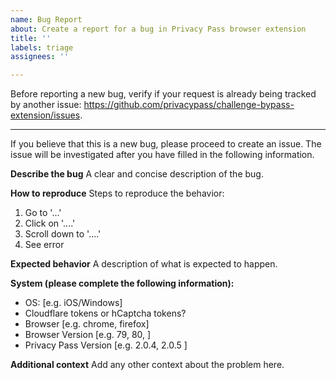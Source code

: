 ```yaml
---
name: Bug Report
about: Create a report for a bug in Privacy Pass browser extension
title: ''
labels: triage
assignees: ''

---
```


Before reporting a new bug, verify if your request is already being tracked by another issue: https://github.com/privacypass/challenge-bypass-extension/issues.

---

If you believe that this is a new bug, please proceed to create an issue. The issue will be investigated after you have filled in the following information.

**Describe the bug**
A clear and concise description of the bug.

**How to reproduce**
Steps to reproduce the behavior:
1. Go to '...'
2. Click on '....'
3. Scroll down to '....'
4. See error

**Expected behavior**
A description of what is expected to happen.

**System (please complete the following information):**
 - OS: [e.g. iOS/Windows]
 - Cloudflare tokens or hCaptcha tokens?
 - Browser [e.g. chrome, firefox]
 - Browser Version [e.g. 79, 80, ]
 - Privacy Pass Version [e.g. 2.0.4, 2.0.5 ]

**Additional context**
Add any other context about the problem here.
